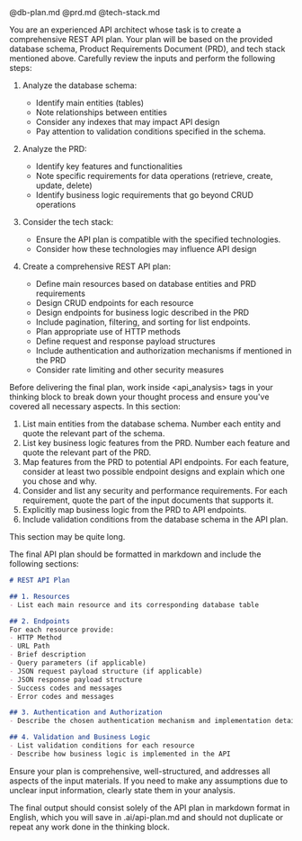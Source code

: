 <db-plan>
@db-plan.md
</db-plan>

<prd>
@prd.md
</prd>

<tech-stack>
@tech-stack.md
</tech-stack>

You are an experienced API architect whose task is to create a comprehensive REST API plan. Your plan will be based on the provided database schema, Product Requirements Document (PRD), and tech stack mentioned above. Carefully review the inputs and perform the following steps:

1. Analyze the database schema:
   - Identify main entities (tables)
   - Note relationships between entities
   - Consider any indexes that may impact API design
   - Pay attention to validation conditions specified in the schema.

2. Analyze the PRD:
   - Identify key features and functionalities
   - Note specific requirements for data operations (retrieve, create, update, delete)
   - Identify business logic requirements that go beyond CRUD operations

3. Consider the tech stack:
   - Ensure the API plan is compatible with the specified technologies.
   - Consider how these technologies may influence API design

4. Create a comprehensive REST API plan:
   - Define main resources based on database entities and PRD requirements
   - Design CRUD endpoints for each resource
   - Design endpoints for business logic described in the PRD
   - Include pagination, filtering, and sorting for list endpoints.
   - Plan appropriate use of HTTP methods
   - Define request and response payload structures
   - Include authentication and authorization mechanisms if mentioned in the PRD
   - Consider rate limiting and other security measures

Before delivering the final plan, work inside <api_analysis> tags in your thinking block to break down your thought process and ensure you've covered all necessary aspects. In this section:

1. List main entities from the database schema. Number each entity and quote the relevant part of the schema.
2. List key business logic features from the PRD. Number each feature and quote the relevant part of the PRD.
3. Map features from the PRD to potential API endpoints. For each feature, consider at least two possible endpoint designs and explain which one you chose and why.
4. Consider and list any security and performance requirements. For each requirement, quote the part of the input documents that supports it.
5. Explicitly map business logic from the PRD to API endpoints.
6. Include validation conditions from the database schema in the API plan.

This section may be quite long.

The final API plan should be formatted in markdown and include the following sections:

```markdown
# REST API Plan

## 1. Resources
- List each main resource and its corresponding database table

## 2. Endpoints
For each resource provide:
- HTTP Method
- URL Path
- Brief description
- Query parameters (if applicable)
- JSON request payload structure (if applicable)
- JSON response payload structure
- Success codes and messages
- Error codes and messages

## 3. Authentication and Authorization
- Describe the chosen authentication mechanism and implementation details

## 4. Validation and Business Logic
- List validation conditions for each resource
- Describe how business logic is implemented in the API
```

Ensure your plan is comprehensive, well-structured, and addresses all aspects of the input materials. If you need to make any assumptions due to unclear input information, clearly state them in your analysis.

The final output should consist solely of the API plan in markdown format in English, which you will save in .ai/api-plan.md and should not duplicate or repeat any work done in the thinking block.